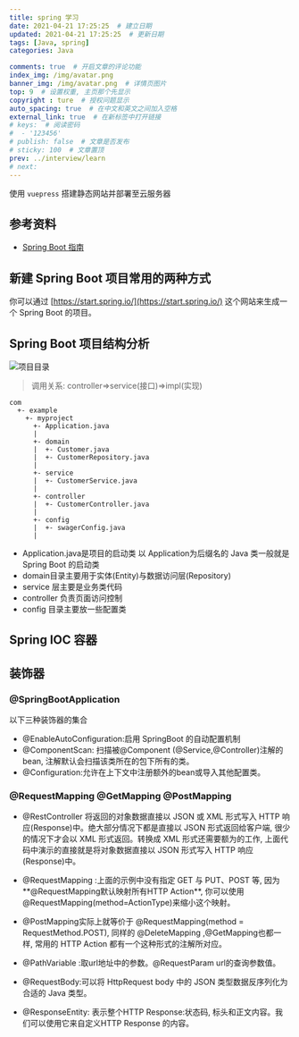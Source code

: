 ```yaml
---
title: spring 学习
date: 2021-04-21 17:25:25  # 建立日期
updated: 2021-04-21 17:25:25  # 更新日期
tags: [Java, spring]
categories: Java

comments: true  # 开启文章的评论功能
index_img: /img/avatar.png
banner_img: /img/avatar.png  # 详情页图片
top: 9  # 设置权重, 主页那个先显示
copyright : ture  # 授权问题显示
auto_spacing: true  # 在中文和英文之间加入空格
external_link: true  # 在新标签中打开链接
# keys:  # 阅读密码
#  - '123456'
# publish: false  # 文章是否发布
# sticky: 100  # 文章置顶
prev: ../interview/learn
# next:
---
```


使用 `vuepress` 搭建静态网站并部署至云服务器
<!-- more -->

## 参考资料

- [Spring Boot 指南](https://snailclimb.gitee.io/springboot-guide/#/)

## 新建 Spring Boot 项目常用的两种方式

你可以通过 [https://start.spring.io/](https://start.spring.io/) 这个网站来生成一个 Spring Boot 的项目。

## Spring Boot 项目结构分析

![项目目录](/img/springboot-hellowold-structure.png)
> 调用关系: controller=>service(接口)=>impl(实现)
```
com
  +- example
    +- myproject
      +- Application.java
      |
      +- domain
      |  +- Customer.java
      |  +- CustomerRepository.java
      |
      +- service
      |  +- CustomerService.java
      |
      +- controller
      |  +- CustomerController.java
      |  
      +- config
      |  +- swagerConfig.java
      |
```
- Application.java是项目的启动类 以 Application为后缀名的 Java 类一般就是 Spring Boot 的启动类
- domain目录主要用于实体(Entity)与数据访问层(Repository)
- service 层主要是业务类代码
- controller 负责页面访问控制
- config 目录主要放一些配置类

## Spring IOC 容器



## 装饰器
### @SpringBootApplication 
以下三种装饰器的集合
- @EnableAutoConfiguration:启用 SpringBoot 的自动配置机制
- @ComponentScan: 扫描被@Component (@Service,@Controller)注解的bean, 注解默认会扫描该类所在的包下所有的类。
- @Configuration:允许在上下文中注册额外的bean或导入其他配置类。

### @RequestMapping @GetMapping @PostMapping
- @RestController 将返回的对象数据直接以 JSON 或 XML 形式写入 HTTP 响应(Response)中。绝大部分情况下都是直接以 JSON 形式返回给客户端, 很少的情况下才会以 XML 形式返回。转换成 XML 形式还需要额为的工作, 上面代码中演示的直接就是将对象数据直接以 JSON 形式写入 HTTP 响应(Response)中。

- @RequestMapping :上面的示例中没有指定 GET 与 PUT、POST 等, 因为**@RequestMapping默认映射所有HTTP Action**, 你可以使用@RequestMapping(method=ActionType)来缩小这个映射。
- @PostMapping实际上就等价于 @RequestMapping(method = RequestMethod.POST), 同样的  @DeleteMapping ,@GetMapping也都一样, 常用的 HTTP Action 都有一个这种形式的注解所对应。
- @PathVariable :取url地址中的参数。@RequestParam  url的查询参数值。
- @RequestBody:可以将 HttpRequest body 中的 JSON 类型数据反序列化为合适的 Java 类型。
- @ResponseEntity: 表示整个HTTP Response:状态码, 标头和正文内容。我们可以使用它来自定义HTTP Response 的内容。